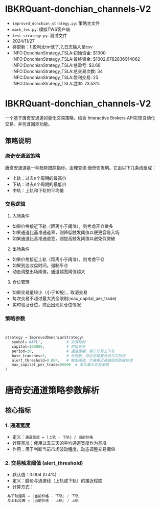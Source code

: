# IBKRQuant-donchian_channels-V2


* `improved_donchian_strategy.py`: 策略主文件
* `mock_tws.py`: 模拟TWS客户端
* `test_strategy.py`: 测试文件
* 2024/11/27
* 待更新：1.盈利太tm低了,2,日志输入至csv
* INFO:DonchianStrategy_TSLA:初始资金: $1000
INFO:DonchianStrategy_TSLA:最终资金: $1002.6782836914062
INFO:DonchianStrategy_TSLA:总盈亏: $2.68
INFO:DonchianStrategy_TSLA:总交易次数: 34
INFO:DonchianStrategy_TSLA:盈利交易: 25
INFO:DonchianStrategy_TSLA:胜率: 73.53%



# IBKRQuant-donchian_channels-V2

一个基于唐奇安通道的量化交易策略，结合 Interactive Brokers API实现自动化交易，并包含回测功能。

## 策略说明

### 唐奇安通道策略

唐奇安通道是一种趋势跟踪指标，由理查德·唐奇安发明。它由以下几条线组成：

- 上轨：过去n个周期的最高价
- 下轨：过去n个周期的最低价
- 中轨：上轨和下轨的平均值

### 交易逻辑

1. 入场条件

- 如果价格接近下轨（距离小于阈值），则考虑开仓做多
- 如果通道比基准通道窄，则降低触发阈值以便更容易入场
- 如果通道比基准通道宽，则提高触发阈值以避免假突破

2. 出场条件

- 如果价格接近上轨（距离小于阈值），则考虑平仓
- 如果到达收盘时间，强制平仓
- 动态调整出场阈值，通道越宽阈值越大

3. 仓位管理

- 如果交易量较小（小于10股），取消交易
- 每次交易不超过最大资金限制(max_capital_per_trade)
- 实时验证仓位，防止出现负仓位情况

### 策略参数

```python


strategy = ImprovedDonchianStrategy(
   symbol='AAPL',           # 交易标的
   capital=100000,          # 初始资金
   period=20,               # 通道周期，用于计算上下轨
   base_tranches=3,         # 分批数，将总交易量分成几次执行
   alert_threshold=0.004,   # 触发阈值，价格接近通道线的距离标准
   max_capital_per_trade=50000  # 单次最大交易金额
)
```


# 唐奇安通道策略参数解析

## 核心指标

### 1. 通道宽度

- 定义：`通道宽度 = (上轨 - 下轨) / 当前价格`
- 计算基准：使用过去三天的平均通道宽度作为基准
- 作用：用于判断当前市场波动程度，动态调整交易阈值

### 2. 交易触发阈值 (alert_threshold)

- 默认值：0.004 (0.4%)
- 定义：股价与通道线（上轨或下轨）的接近程度
- 计算方式：

```python
 与下轨距离 = |当前价格 - 下轨| / 下轨
 与上轨距离 = |当前价格 - 上轨| / 上轨
```
